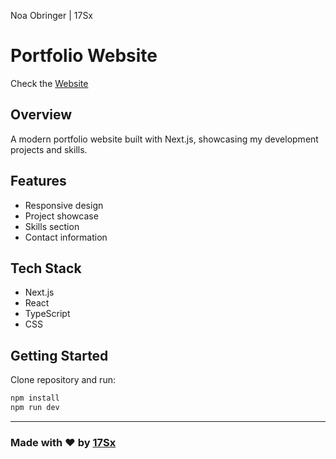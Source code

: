 Noa Obringer | 17Sx

# Portfolio Website

Check the [Website](https://noaobringer.com/)

## Overview
A modern portfolio website built with Next.js, showcasing my development projects and skills.

## Features
- Responsive design
- Project showcase
- Skills section
- Contact information

## Tech Stack
- Next.js
- React
- TypeScript
- CSS

## Getting Started
Clone repository and run:
```bash
npm install
npm run dev
```

---

### Made with ♥ by [17Sx](https://github.com/17Sx)
